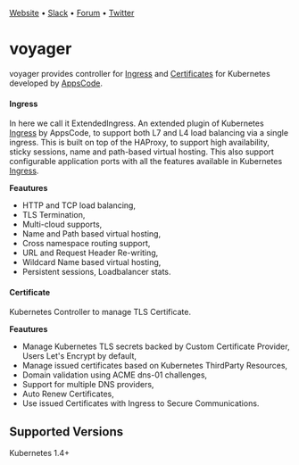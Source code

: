 [Website](https://appscode.com) • [Slack](https://slack.appscode.com) • [Forum](https://discuss.appscode.com) • [Twitter](https://twitter.com/AppsCodeHQ)

# voyager
voyager provides controller for [Ingress](#ingress) and [Certificates](#certificate) for Kubernetes developed by [AppsCode](https://appscode.com).

#### Ingress
In here we call it ExtendedIngress.
An extended plugin of Kubernetes [Ingress](https://kubernetes.io/docs/user-guide/ingress/) by AppsCode, to support both L7 and L4 load balancing via a single ingress.
This is built on top of the HAProxy, to support high availability, sticky sessions, name and path-based virtual hosting.
This also support configurable application ports with all the features available in Kubernetes [Ingress](https://kubernetes.io/docs/user-guide/ingress/).

**Feautures**
- HTTP and TCP load balancing,
- TLS Termination,
- Multi-cloud supports,
- Name and Path based virtual hosting,
- Cross namespace routing support,
- URL and Request Header Re-writing,
- Wildcard Name based virtual hosting,
- Persistent sessions, Loadbalancer stats.

#### Certificate
Kubernetes Controller to manage TLS Certificate.

**Feautures**
- Manage Kubernetes TLS secrets backed by Custom Certificate Provider, Users Let's Encrypt by default,
- Manage issued certificates based on Kubernetes ThirdParty Resources,
- Domain validation using ACME dns-01 challenges,
- Support for multiple DNS providers,
- Auto Renew Certificates,
- Use issued Certificates with Ingress to Secure Communications.

## Supported Versions
Kubernetes 1.4+